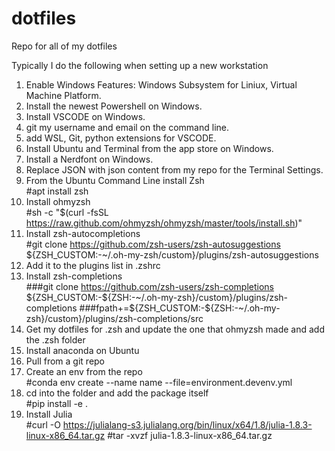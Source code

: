 # dotfiles
Repo for all of my dotfiles

Typically I do the following when setting up a new workstation

1. Enable Windows Features: Windows Subsystem for Liniux, Virtual Machine Platform.
2. Install the newest Powershell on Windows.
3. Install VSCODE on Windows.
4. git my username and email on the command line.
5. add WSL, Git, python extensions for VSCODE.
6. Install Ubuntu and Terminal from the app store on Windows.
7. Install a Nerdfont on Windows.
8. Replace JSON with json content from my repo for the Terminal Settings.
9. From the Ubuntu Command Line install Zsh  
	#apt install zsh
10. Install ohmyzsh  
	#sh -c "$(curl -fsSL https://raw.github.com/ohmyzsh/ohmyzsh/master/tools/install.sh)"
11. Install zsh-autocompletions  
	#git clone https://github.com/zsh-users/zsh-autosuggestions ${ZSH_CUSTOM:-~/.oh-my-zsh/custom}/plugins/zsh-autosuggestions  
12. Add it to the plugins list in .zshrc
13. Install zsh-completions  
	###git clone https://github.com/zsh-users/zsh-completions ${ZSH_CUSTOM:-${ZSH:-~/.oh-my-zsh}/custom}/plugins/zsh-completions  
	###fpath+=${ZSH_CUSTOM:-${ZSH:-~/.oh-my-zsh}/custom}/plugins/zsh-completions/src
14. Get my dotfiles for .zsh and update the one that ohmyzsh made and add the .zsh folder
15. Install anaconda on Ubuntu 
16. Pull from a git repo
17. Create an env from the repo  
	#conda env create --name name --file=environment.devenv.yml
18. cd into the folder and add the package itself  
	#pip install -e .
19. Install Julia  
  	#curl -O https://julialang-s3.julialang.org/bin/linux/x64/1.8/julia-1.8.3-linux-x86_64.tar.gz
  	#tar -xvzf julia-1.8.3-linux-x86_64.tar.gz
